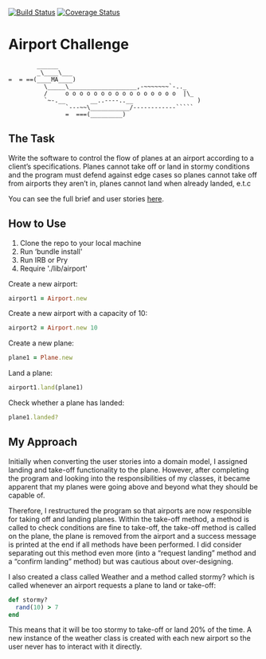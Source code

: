 [![Build Status](https://travis-ci.org/JAstbury/airport_challenge.svg?branch=master)](https://travis-ci.org/JAstbury/airport_challenge) [![Coverage Status](https://coveralls.io/repos/github/makersacademy/airport_challenge/badge.svg)](https://coveralls.io/github/makersacademy/airport_challenge)

Airport Challenge
=================

```
        ______
        _\____\___
=  = ==(____MA____)
          \_____\___________________,-~~~~~~~`-.._
          /     o o o o o o o o o o o o o o o o  |\_
          `~-.__       __..----..__                  )
                `---~~\___________/------------`````
                =  ===(_________)

```


The Task
-----

Write the software to control the flow of planes at an airport according to a client’s specifications. Planes cannot take off or land in stormy conditions and the program must defend against edge cases so planes cannot take off from airports they aren’t in, planes cannot land when already landed, e.t.c

You can see the full brief and user stories [here](https://github.com/makersacademy/airport_challenge).

How to Use
-----

1. Clone the repo to your local machine
2. Run ‘bundle install'
3. Run IRB or Pry
4. Require './lib/airport'

Create a new airport:
```ruby
airport1 = Airport.new
```
Create a new airport with a capacity of 10:
```ruby
airport2 = Airport.new 10
```
Create a new plane:
```ruby
plane1 = Plane.new
```
Land a plane:
```ruby
airport1.land(plane1)
```
Check whether a plane has landed:
```ruby
plane1.landed?
```


My Approach
-----
Initially when converting the user stories into a domain model, I assigned landing and take-off functionality to the plane. However, after completing the program and looking into the responsibilities of my classes, it became apparent that my planes were going above and beyond what they should be capable of.

Therefore, I restructured the program so that airports are now responsible for taking off and landing planes. Within the take-off method, a method is called to check conditions are fine to take-off, the take-off method is called on the plane, the plane is removed from the airport and a success message is printed at the end if all methods have been performed. I did consider separating out this method even more (into a “request landing” method and a “confirm landing” method) but was cautious about over-designing.

I also created a class called Weather and a method called stormy? which is called whenever an airport requests a plane to land or take-off:

```ruby
def stormy?
  rand(10) > 7
end
```

This means that it will be too stormy to take-off or land 20% of the time. A new instance of the weather class is created with each new airport so the user never has to interact with it directly.
